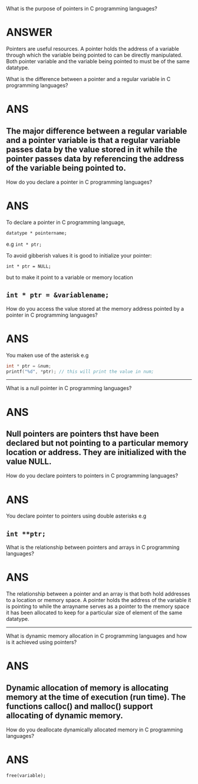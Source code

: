 What is the purpose of pointers in C programming languages?

ANSWER
===

Pointers are useful resources. A pointer holds the address of a variable through which the variable being pointed to can be directly manipulated. Both pointer variable and the variable being pointed to must be of the same datatype.

What is the difference between a pointer and a regular variable in C programming languages?

ANS
===

The major difference between a regular variable and a pointer variable is that a regular variable passes data by the value stored in it while the pointer passes data by referencing the address of the variable being pointed to.
---

How do you declare a pointer in C programming languages?

ANS
===

To declare a pointer in C programming language,

`datatype * pointername;`

e.g `int * ptr;`

To avoid gibberish values it is good to initialize your pointer:

`int * ptr = NULL;`

but to make it point to a variable or memory location

`int * ptr = &variablename;`
---

How do you access the value stored at the memory address pointed by a pointer in C programming languages?

ANS
===

You maken use of the asterisk
e.g
```c
int * ptr = &num;
printf("%d", *ptr); // this will print the value in num;
```
---

What is a null pointer in C programming languages?

ANS
===

Null pointers are pointers thst have been declared but not pointing to a particular memory location or address. They are initialized with the value NULL.
---

How do you declare pointers to pointers in C programming languages?

ANS
===

You declare pointer to pointers using double asterisks
e.g

`int **ptr;`
---

What is the relationship between pointers and arrays in C programming languages?

ANS
===

The relationship between a pointer and an array is that both hold addresses to a location or memory space.
A pointer holds the address of the variable it is pointing to while the arrayname serves as a pointer to the memory space it has been allocated to keep for a particular size of element of the same datatype.

---

What is dynamic memory allocation in C programming languages and how is it achieved using pointers?

ANS
===

Dynamic allocation of memory is allocating memory at the time of execution (run time). The functions calloc() and malloc() support allocating of dynamic memory.
---

How do you deallocate dynamically allocated memory in C programming languages?

ANS
===

`free(variable);`
